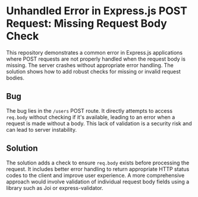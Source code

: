 # Unhandled Error in Express.js POST Request: Missing Request Body Check

This repository demonstrates a common error in Express.js applications where POST requests are not properly handled when the request body is missing.  The server crashes without appropriate error handling.  The solution shows how to add robust checks for missing or invalid request bodies.

## Bug

The bug lies in the `/users` POST route.  It directly attempts to access `req.body` without checking if it's available, leading to an error when a request is made without a body.  This lack of validation is a security risk and can lead to server instability.

## Solution

The solution adds a check to ensure `req.body` exists before processing the request.  It includes better error handling to return appropriate HTTP status codes to the client and improve user experience.  A more comprehensive approach would involve validation of individual request body fields using a library such as Joi or express-validator.